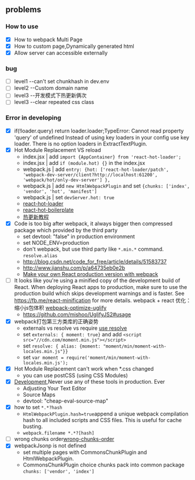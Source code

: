 ## problems


### How to use
- [x] How to webpack Multi Page
- [x] How to custom page,Dynamically generated html
- [x] Allow server can accessible externally

### bug
- [ ] level1  --can't set chunkhash in dev.env
- [ ] level2  --Custom domain name
- [ ] level3  --开发模式下热更新俩次
- [ ] level3  --clear repeated css class

### Error in developing
- [x] if(!loader.query) return loader.loader;TypeError: Cannot read property 'query' of undefined
    Instead of using key loaders in your config use key loader.
    There is no option loaders in ExtractTextPlugin.
- [x] Hot Module Replacement VS reload
    * index.jsx | add `import {AppContainer} from 'react-hot-loader';`
    * index.jsx | add `if (module.hot) {}` in the index.jsx
    * webpack.js | add `entry: {hot: ['react-hot-loader/patch', 'webpack-dev-server/client?http://localhost:61200', 'webpack/hot/only-dev-server'] },`
    * webpack.js | add `new HtmlWebpackPlugin` and set `{chunks: ['index', 'vendor', 'hot', 'manifest']`
    * webpack.js | set `devServer.hot: true`
    * [react-hot-loader][react-hot-loader]
    * [react-hot-boilerplate][react-hot-boilerplate]
    * [热更新教程][react-hot-tutorial]
- [x] Code is too big after webpack, it always bigger then compressed package which provided by the third party
    * set devtool: "false" in production environment
    * set NODE_ENV=production
    * don't webpack, but use third party like `*.min.*` command. `resolve.alias`
    * http://blog.csdn.net/code_for_free/article/details/51583737
    * http://www.jianshu.com/p/a64735eb0e2b
    * [Make your own React production version with webpack][webpack-optimize-production]
- [ ] It looks like you're using a minified copy of the development build of React.
      When deploying React apps to production,
      make sure to use the production build which skips development warnings and is faster.
      See https://fb.me/react-minification for more details.
      webpack + react 优化：缩小js包体积 [webpack-optimize-uglify]
    * https://github.com/mishoo/UglifyJS2#usage
- [x] webpack打包第三方类库的正确姿势
    * externals vs resolve vs require [use resolve][webpack-optimize-resolve]
    * set `externals: { moment: true}` and add `<script src="//cdn.com/moment.min.js"></script>`
    * set `resolve: { alias: {moment: "moment/min/moment-with-locales.min.js"}}`
    * set `var moment = require('moment/min/moment-with-locales.min.js');`
- [x] Hot Module Replacement can't work when *.css changed
    * you can use postCSS (using CSS Modules)
- [x] [Development][webpack-development],Never use any of these tools in production. Ever
    * Adjusting Your Text Editor
    * Source Maps
    * devtool: "cheap-eval-source-map"
- [x] how to set `*.*?hash`
    * `HtmlWebpackPlugin.hash=true`append a unique webpack compilation hash to all included scripts and CSS files. This is useful for cache busting.
    * `webpack.filename *.*?[hash]`
- [ ] wrong chunks order[wrong-chunks-order]
- [x] webpackJsonp is not defined
    * set multiple pages with CommonsChunkPlugin and HtmlWebpackPlugin.
    * CommonsChunkPlugin choice chunks pack into common package  `chunks: ['vendor', 'index']`

[react-hot-loader]:https://github.com/gaearon/react-hot-loader
[react-hot-boilerplate]:https://github.com/gaearon/react-hot-boilerplate/tree/next
[react-hot-tutorial]:http://www.jianshu.com/p/941bfaf13be1
[webpack-dashboard]:https://github.com/FormidableLabs/webpack-dashboard
[webpack-development]:https://webpack.js.org/guides/development/
[webpack-optimize-resolve]:http://www.tuicool.com/articles/fQB3IjE
[webpack-optimize-uglify]:http://blog.csdn.net/code_for_free/article/details/51583737
[webpack-optimize-production]:http://dev.topheman.com/make-your-react-production-minified-version-with-webpack/
[wrong-chunks-order]:https://github.com/ampedandwired/html-webpack-plugin/issues/481
[template-option]:https://github.com/ampedandwired/html-webpack-plugin/blob/master/docs/template-option.md
